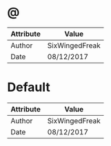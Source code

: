 # @
| Attribute | Value |
| ---  | ---     |
| Author | SixWingedFreak |
| Date | 08/12/2017 |
# Default
| Attribute | Value |
| ---  | ---     |
| Author | SixWingedFreak |
| Date | 08/12/2017 |
